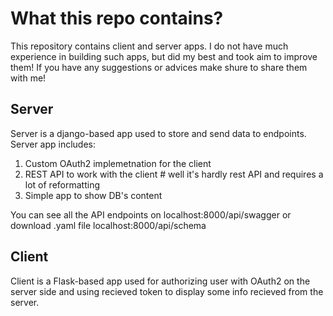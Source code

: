# What this repo contains?
This repository contains client and server apps. I do not have much experience in building such apps, but did my best and took aim to improve them! If you have any suggestions or advices make shure to share them with me!
## Server
Server is a django-based app used to store and send data to endpoints.
Server app includes:
1. Custom OAuth2 implemetnation for the client
2. REST API to work with the client # well it's hardly rest API and requires a lot of reformatting
3. Simple app to show DB's content
   
You can see all the API endpoints on localhost:8000/api/swagger or download .yaml file localhost:8000/api/schema

## Client
Client is a Flask-based app used for authorizing user with OAuth2 on the server side and using recieved token to display some info recieved from the server.
